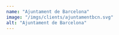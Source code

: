 ```yaml
---
name: "Ajuntament de Barcelona"
image: "/imgs/clients/ajuntamentbcn.svg"
alt: "Ajuntament de Barcelona"
---
```


